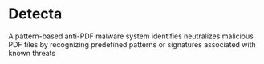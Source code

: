 # Detecta
A pattern-based anti-PDF malware system identifies neutralizes malicious PDF files by recognizing predefined patterns or signatures associated with known threats
